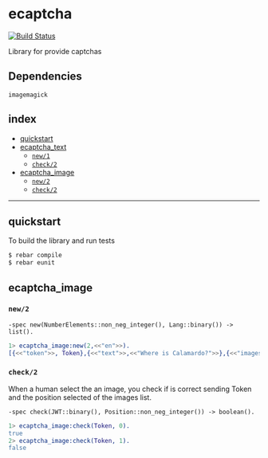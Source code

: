 ecaptcha
========

[![Build Status](https://api.travis-ci.org/artefactop/ecaptcha.png)](https://travis-ci.org/artefactop/ecaptcha)

Library for provide captchas


## Dependencies
`imagemagick`

## index ##

* [quickstart](#quickstart)
* [ecaptcha_text](#ecaptcha_text)
  - [`new/1`](#new)
  - [`check/2`](#check)
* [ecaptcha_image](#ecaptcha_image)
  - [`new/2`](#new)
  - [`check/2`](#check)

- - - 

## quickstart

To build the library and run tests

```bash
$ rebar compile
$ rebar eunit
```

## ecaptcha_image

### `new/2`

```-spec new(NumberElements::non_neg_integer(), Lang::binary()) -> list().```

```erlang
1> ecaptcha_image:new(2,<<"en">>).
[{<<"token">>, Token},{<<"text">>,<<"Where is Calamardo?">>},{<<"images">>,[Base64,Base64]}]
```

### `check/2`

When a human select the an image, you check if is correct sending Token and the position selected of the images list.

```-spec check(JWT::binary(), Position::non_neg_integer()) -> boolean().```

```erlang
1> ecaptcha_image:check(Token, 0).
true
2> ecaptcha_image:check(Token, 1).
false
```